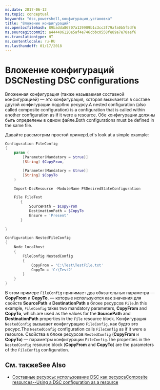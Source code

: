```yaml
---
ms.date: 2017-06-12
ms.topic: conceptual
keywords: "dsc,powershell,конфигурация,установка"
title: "Вложение конфигураций"
ms.openlocfilehash: 89badda86707a129909b1c3cc3f79afa0b5f5df6
ms.sourcegitcommit: a444406120e5af4e746cbbc0558fe89a7e78aef6
ms.translationtype: HT
ms.contentlocale: ru-RU
ms.lasthandoff: 01/17/2018
---
```

# <a name="nesting-dsc-configurations"></a><span data-ttu-id="23c15-103">Вложение конфигураций DSC</span><span class="sxs-lookup"><span data-stu-id="23c15-103">Nesting DSC configurations</span></span>

<span data-ttu-id="23c15-104">Вложенная конфигурация (также называемая составной конфигурацией) — это конфигурация, которая вызывается в составе другой конфигурации подобно ресурсу.</span><span class="sxs-lookup"><span data-stu-id="23c15-104">A nested configuration (also called composite configuration) is a configuration that is called within another configuration as if it were a resource.</span></span>
<span data-ttu-id="23c15-105">Обе конфигурации должны быть определены в одном файле.</span><span class="sxs-lookup"><span data-stu-id="23c15-105">Both configurations must be defined in the same file.</span></span>

<span data-ttu-id="23c15-106">Давайте рассмотрим простой пример:</span><span class="sxs-lookup"><span data-stu-id="23c15-106">Let's look at a simple example:</span></span>

```powershell
Configuration FileConfig 
{
    param (
        [Parameter(Mandatory = $true)]
        [String] $CopyFrom,

        [Parameter(Mandatory = $true)]
        [String] $CopyTo
    )

    Import-DscResource -ModuleName PSDesiredStateConfiguration

    File FileTest
       {
           SourcePath = $CopyFrom
           DestinationPath = $CopyTo
           Ensure = 'Present'
       }
    
}

Configuration NestedFileConfig
{
    Node localhost
    {
        FileConfig NestedConfig
        {
            CopyFrom = 'C:\Test\TestFile.txt'
            CopyTo = 'C:\Test2'
        }
    }
}
```

<span data-ttu-id="23c15-107">В этом примере `FileConfig` принимает два обязательных параметра — **CopyFrom** и **CopyTo**, — которые используются как значения для свойств **SourcePath** и **DestinationPath** в блоке ресурсов `File`.</span><span class="sxs-lookup"><span data-stu-id="23c15-107">In this example, `FileConfig` takes two mandatory parameters,  **CopyFrom** and **CopyTo**, which are used as the values for the **SourcePath** and **DestinationPath** properties in the `File` resource block.</span></span> <span data-ttu-id="23c15-108">Конфигурация `NestedConfig` вызывает конфигурацию `FileConfig`, как будто это ресурс.</span><span class="sxs-lookup"><span data-stu-id="23c15-108">The `NestedConfig` configuration calls `FileConfig` as if it were a resource.</span></span>
<span data-ttu-id="23c15-109">Свойства в блоке ресурсов `NestedConfig` (**CopyFrom** и **CopyTo**) — параметры конфигурации `FileConfig`.</span><span class="sxs-lookup"><span data-stu-id="23c15-109">The properties in the `NestedConfig` resource block (**CopyFrom** and **CopyTo**) are the parameters of the `FileConfig` configuration.</span></span>

## <a name="see-also"></a><span data-ttu-id="23c15-110">См. также</span><span class="sxs-lookup"><span data-stu-id="23c15-110">See Also</span></span>

- [<span data-ttu-id="23c15-111">Составные ресурсы: использование DSC как ресурса</span><span class="sxs-lookup"><span data-stu-id="23c15-111">Composite resources--Using a DSC configuration as a resource</span></span>](authoringResourceComposite.md)

